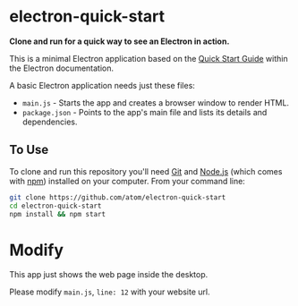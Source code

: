 # electron-quick-start

**Clone and run for a quick way to see an Electron in action.**

This is a minimal Electron application based on the [Quick Start Guide](http://electron.atom.io/docs/latest/tutorial/quick-start) within the Electron documentation.

A basic Electron application needs just these files:

- `main.js` - Starts the app and creates a browser window to render HTML.
- `package.json` - Points to the app's main file and lists its details and dependencies.

## To Use

To clone and run this repository you'll need [Git](https://git-scm.com) and [Node.js](https://nodejs.org/en/download/) (which comes with [npm](http://npmjs.com)) installed on your computer. From your command line:

```bash
git clone https://github.com/atom/electron-quick-start
cd electron-quick-start
npm install && npm start
```

# Modify

This app just shows the web page inside the desktop.

Please modify `main.js`, `line: 12` with your website url.
